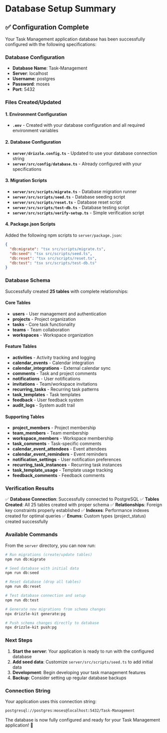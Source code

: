 # Database Setup Summary

## ✅ Configuration Complete

Your Task Management application database has been successfully configured with the following specifications:

### Database Configuration
- **Database Name**: Task-Management
- **Server**: localhost
- **Username**: postgres
- **Password**: moses
- **Port**: 5432

### Files Created/Updated

#### 1. Environment Configuration
- **`.env`** - Created with your database configuration and all required environment variables

#### 2. Database Configuration
- **`server/drizzle.config.ts`** - Updated to use your database connection string
- **`server/src/config/database.ts`** - Already configured with your specifications

#### 3. Migration Scripts
- **`server/src/scripts/migrate.ts`** - Database migration runner
- **`server/src/scripts/seed.ts`** - Database seeding script
- **`server/src/scripts/reset.ts`** - Database reset script
- **`server/src/scripts/test-db.ts`** - Database testing script
- **`server/src/scripts/verify-setup.ts`** - Simple verification script

#### 4. Package.json Scripts
Added the following npm scripts to `server/package.json`:
```json
{
  "db:migrate": "tsx src/scripts/migrate.ts",
  "db:seed": "tsx src/scripts/seed.ts", 
  "db:reset": "tsx src/scripts/reset.ts",
  "db:test": "tsx src/scripts/test-db.ts"
}
```

### Database Schema

Successfully created **25 tables** with complete relationships:

#### Core Tables
- **users** - User management and authentication
- **projects** - Project organization
- **tasks** - Core task functionality
- **teams** - Team collaboration
- **workspaces** - Workspace organization

#### Feature Tables
- **activities** - Activity tracking and logging
- **calendar_events** - Calendar integration
- **calendar_integrations** - External calendar sync
- **comments** - Task and project comments
- **notifications** - User notifications
- **invitations** - Team/workspace invitations
- **recurring_tasks** - Recurring task patterns
- **task_templates** - Task templates
- **feedback** - User feedback system
- **audit_logs** - System audit trail

#### Supporting Tables
- **project_members** - Project membership
- **team_members** - Team membership
- **workspace_members** - Workspace membership
- **task_comments** - Task-specific comments
- **calendar_event_attendees** - Event attendees
- **calendar_event_reminders** - Event reminders
- **notification_settings** - User notification preferences
- **recurring_task_instances** - Recurring task instances
- **task_template_usage** - Template usage tracking
- **feedback_comments** - Feedback comments

### Verification Results

✅ **Database Connection**: Successfully connected to PostgreSQL
✅ **Tables Created**: All 25 tables created with proper schema
✅ **Relationships**: Foreign key constraints properly established
✅ **Indexes**: Performance indexes created for optimal queries
✅ **Enums**: Custom types (project_status) created successfully

### Available Commands

From the `server` directory, you can now run:

```bash
# Run migrations (create/update tables)
npm run db:migrate

# Seed database with initial data
npm run db:seed

# Reset database (drop all tables)
npm run db:reset

# Test database connection and setup
npm run db:test

# Generate new migrations from schema changes
npx drizzle-kit generate:pg

# Push schema changes directly to database
npx drizzle-kit push:pg
```

### Next Steps

1. **Start the server**: Your application is ready to run with the configured database
2. **Add seed data**: Customize `server/src/scripts/seed.ts` to add initial data
3. **Development**: Begin developing your task management features
4. **Backup**: Consider setting up regular database backups

### Connection String

Your application uses this connection string:
```
postgresql://postgres:moses@localhost:5432/Task-Management
```

The database is now fully configured and ready for your Task Management application! 🎉
